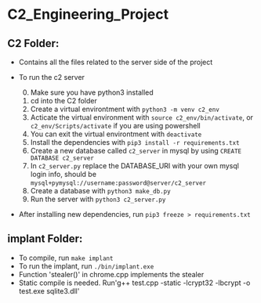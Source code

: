 # C2_Engineering_Project

## C2 Folder: ##

- Contains all the files related to the server side of the project

- To run the c2 server

    0. Make sure you have python3 installed
    1. cd into the C2 folder
    2. Create a virtual environtment with `python3 -m venv c2_env`
    3. Acticate the virtual environment with `source c2_env/bin/activate`, or `c2_env/Scripts/activate` if you are using powershell
    4. You can exit the virtual environtment with `deactivate`
    5. Install the dependencies with `pip3 install -r requirements.txt`
    6. Create a new database called `c2_server` in mysql by using `CREATE DATABASE c2_server`
    7. In `c2_server.py` replace the DATABASE_URI with your own mysql login info, should be `mysql+pymysql://username:password@server/c2_server`
    8. Create a database with `python3 make_db.py`
    9. Run the server with `python3 c2_server.py`

- After installing new dependencies, run `pip3 freeze > requirements.txt`

## implant Folder:

- To compile, run `make implant`
- To run the implant, run `./bin/implant.exe`
- Function 'stealer()' in chrome.cpp implements the stealer
- Static compile is needed. Run'g++ test.cpp -static -lcrypt32 -lbcrypt  -o test.exe sqlite3.dll'
